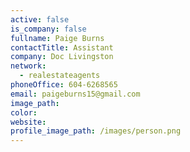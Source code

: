 ```yaml
---
active: false
is_company: false
fullname: Paige Burns
contactTitle: Assistant
company: Doc Livingston
network:
  - realestateagents
phoneOffice: 604-6268565
email: paigeburns15@gmail.com
image_path:
color:
website:
profile_image_path: /images/person.png
---
```



